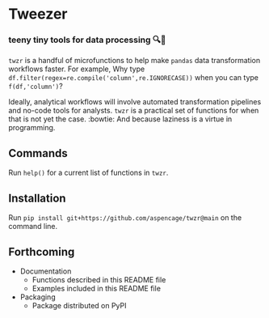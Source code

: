 # Tweezer
### teeny tiny tools for data processing :mag::space_invader:

`twzr` is a handful of microfunctions to help make `pandas` data transformation workflows faster. For example, Why type `df.filter(regex=re.compile('column',re.IGNORECASE))` when you can type `f(df,'column')`?

Ideally, analytical workflows will involve automated transformation pipelines and no-code tools for analysts. `twzr` is a practical set of functions for when that is not yet the case. :bowtie: And because laziness is a virtue in programming.

## Commands
Run `help()` for a current list of functions in `twzr`. 

## Installation
Run `pip install git+https://github.com/aspencage/twzr@main` on the command line. 

## Forthcoming
* Documentation
    * Functions described in this README file
    * Examples included in this README file 
* Packaging
    * Package distributed on PyPI
